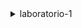 <details> 
<summary> laboratorio-1</summary> 
# Universidad Distrital Francisco José de Caldas
## Facultad Ingenieria
### ACM – GIWEB – FRONT
#### Creador: 
kevin rocha - 20161020086
#### Descripcion:
tengo 19 años, estudio ingenieria de sistemas, me gusta jugar lol :v, me gustan los super heroes y no sé que mas poner 
![batman](https://files.lafm.com.co/assets/public/styles/image_631x369/public/2018-09/batman.jpg?itok=ITMtbu8A)
  </details>
